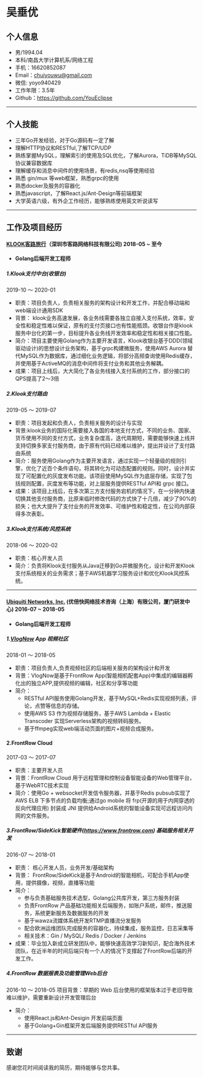 

# 吴垂优

## 个人信息
 - 男/1994.04
 - 本科/南昌大学计算机系/网络工程
 - 手机：16620852087
 - Email：chuiyouwu@gmail.com
 - 微信: yoyo940429
 - 工作年限：3.5年
 - Github：https://github.com/YouEclipse

  
---

 ## 个人技能

 - 三年Go开发经验，对于Go源码有一定了解
 - 理解HTTP协议和RESTful,了解TCP/UDP
 - 熟练掌握MySQL，理解索引的使用及SQL优化，了解Aurora，TiDB等MySQL协议兼容数据库
 - 理解缓存和消息中间件的使用场景，有redis,nsq等使用经验 
 - 熟悉 gin/mux 等web框架，熟悉grpc的使用
 - 熟悉docker及服务的容器化
 - 熟悉javascript，了解React.js/Ant-Design等前端框架
 - 大学英语六级，有外企工作经历，能够熟练使用英文听说读写

---



## 工作及项目经历

#### [KLOOK客路旅行](https://www.klook.com)（深圳市客路网络科技有限公司) 2018-05 ~ 至今 
 - **Golang后端开发工程师**


##### 1.Klook支付中台(收银台)
2019-10 ～ 2020-01   
- 职责：项目负责人，负责相关服务的架构设计和开发工作，并配合移动端和web端设计通用SDK
- 背景： klook业务高速发展，各业务线需要各独立自接入支付系统，效率，安全性和稳定性难以保证，原有的支付页接口也有性能瓶颈。收银台作是klook服务中台化的第一步，目标提升各业务线开发效率和稳定性和相关接口性能。
- 简介：项目主要使用Golang作为主要开发语言，Klook收银台基于DDD(领域驱动设计)的思想设计业务架构，基于grpc构建微服务，使用AWS Aurora 替代MySQL作为数据库，通过细化业务逻辑，将部分高频查询使用Redis缓存，并使用基于ActiveMQ的消息中间件将支付业务和其他业务解耦。
- 成果：项目上线后，大大简化了各业务线接入支付系统的工作，部分接口的QPS提高了2～3倍


##### 2.Klook支付路由
2019-05 ～ 2019-07
- 职责：项目发起和负责人，负责相关服务的设计与实现
- 背景:klook业务的国际化需要接入各国的本地支付方式，不同的业务、国家、货币使用不同的支付方式，业务复杂度高，迭代周期短，需要能够快速上线并支持切换多家支付服务商，由于原有代码已经难以维护，提出并设计了支付路由系统
- 简介：服务使用Golang作为主要开发语言，通过实现一个轻量级的规则引擎，优化了近百个条件语句，将其转化为可动态配置的规则。同时，设计并实现了可配置化的灰度发布功能。该项目使用MySQL作为底层存储，实现了包括规则配置，灰度发布等功能，对上层服务提供RESTful API和 grpc 接口。
- 成果：该项目上线后，在多次第三方支付服务宕机的情况下，在一分钟内快速切换其他支付服务商，比原来临时修改代码的方式快了十几倍，减少了90%的损失；也大大提升了支付业务的开发效率、可维护性和稳定性，在公司内部获得多次表彰。

##### 3.Klook支付系统/风控系统
2018-06 ～ 2020-02
- 职责：核心开发人员
- 简介：负责将Klook支付服务从Java迁移到Go并微服务化，设计和开发Klook支付系统相关的业务需求；基于AWS机器学习服务设计和优化Klook风控系统。
  
---

#### [Ubiquiti Networks, Inc.](https://ui.com) (优倍快网络技术咨询（上海）有限公司，厦门研发中心) 2016-07 ~ 2018-05
 - **Golang后端开发工程师**
  
##### 1.[VlogNow](https://vlognow.me) App 视频社区
2018-01 ～ 2018-05
- 职责：项目负责人,负责视频社区的后端相关服务的架构设计和开发
- 背景：VlogNow是基于FrontRow App(智能相机配套App)中集成的编辑器孵化出的独立APP,提供视频的编辑，社区和分享等功能
- 简介：
  - RESTful API服务使用Golang开发，基于MySQL+Redis实现视频列表，评论，点赞等信息的存储。
  - 使用AWS S3 作为视频存储服务，基于AWS Lambda + Elastic Transcoder 实现Serverless架构的视频转码服务。
  - 基于ffmpeg实现web端活动页面的图片+视频合成服务。
  
#### 2.FrontRow Cloud 
2017-03 ～ 2017-07
- 职责：主要开发人员
- 背景：FrontRow Cloud 用于远程管理和控制设备智能设备的Web管理平台，基于WebRTC技术实现
- 简介：使用Go + websocket开发信令服务器，并基于Redis pubsub实现了AWS ELB 下多节点的负载均衡;通过go mobile 将 frp(开源的用于内网穿透的反向代理应用) 封装成 JNI 提供给Android系统的智能设备实现可远程访问内网的文件服务。


##### 3.FrontRow/SideKick智能硬件(https://www.frontrow.com) 基础服务相关开发
2016-07 ～ 2018-01 
- 职责： 核心开发人员，业务开发/基础架构
- 背景： FrontRow/SideKick是基于Android的智能相机，可配合手机App使用，提供摄像，视频，直播等功能
- 简介：
  - 参与负责基础服务技术选型，Golang公共库开发，第三方服务封装
  - 负责FrontRow 产品基础功能相关后端服务，如账户系统，邮件，推送服务，系统更新服务及数据服务的开发
  - 基于wawza流媒体系统开发RTMP直播流分发服务
  - 配合欧洲运维团队完成服务的容器化，持续集成，服务监控，日志采集等
  - 相关技术：Gin  / MySQL/ Redis  / Docker / Jenkins 
- 成果：毕业加入新成立研发团队中，能够快速高效学习新知识，配合海外技术团队，在近半年的时间后端只有一个人的情况下支撑起了FrontRow后端的开发工作。



##### 4.FrontRow 数据报表及功能管理Web后台
2016-10 ～ 2018-05 
项目背景：早期的 Web 后台使用的框架版本过于老旧导致难以维护，需要重新设计开发管理后台
- 简介：
  - 使用React.js和Ant-Desigin 开发前端页面
  - 基于Golang+Gin框架开发后端服务提供RESTful API服务



---


## 致谢
感谢您花时间阅读我的简历，期待能够与您共事。